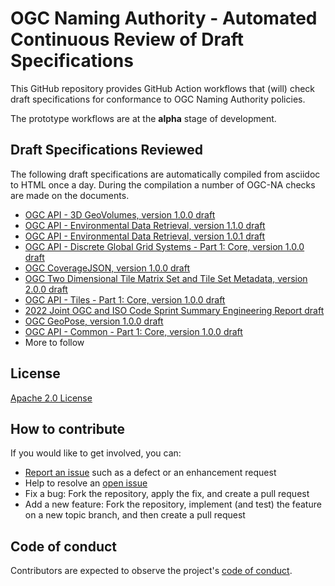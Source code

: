 # OGC Naming Authority - Automated Continuous Review of Draft Specifications

This GitHub repository provides GitHub Action workflows that (will) check draft specifications for conformance to OGC Naming Authority policies.

The prototype workflows are at the **alpha** stage of development.

## Draft Specifications Reviewed

The following draft specifications are automatically compiled from asciidoc to HTML once a day. During the compilation a number of OGC-NA checks are made on the documents.

* [OGC API - 3D GeoVolumes, version 1.0.0 draft](https://opengeospatial.github.io/ogcna-auto-review/22-029.html)
* [OGC API - Environmental Data Retrieval, version 1.1.0 draft](https://opengeospatial.github.io/ogcna-auto-review/19-086r6.html)
* [OGC API - Environmental Data Retrieval, version 1.0.1 draft](https://opengeospatial.github.io/ogcna-auto-review/19-086r5.html)
* [OGC API - Discrete Global Grid Systems - Part 1: Core, version 1.0.0 draft](https://opengeospatial.github.io/ogcna-auto-review/21-038.html)
* [OGC CoverageJSON, version 1.0.0 draft](https://opengeospatial.github.io/ogcna-auto-review/21-069.html)
* [OGC Two Dimensional Tile Matrix Set and Tile Set Metadata, version 2.0.0 draft](https://opengeospatial.github.io/ogcna-auto-review/17-083r4.html)
* [OGC API - Tiles - Part 1: Core, version 1.0.0 draft](https://opengeospatial.github.io/ogcna-auto-review/20-057.html)
* [2022 Joint OGC and ISO Code Sprint Summary Engineering Report draft](https://opengeospatial.github.io/ogcna-auto-review/22-043r1.html)
* [OGC GeoPose, version 1.0.0 draft](https://opengeospatial.github.io/ogcna-auto-review/21-056r10.html)
* [OGC API - Common - Part 1: Core, version 1.0.0 draft](https://opengeospatial.github.io/ogcna-auto-review/19-072.html)
* More to follow


## License

[Apache 2.0 License](LICENSE.txt)

## How to contribute

If you would like to get involved, you can:

* [Report an issue](https://github.com/opengeospatial/ogcna-auto-review/issues) such as a defect or an enhancement request
* Help to resolve an [open issue](https://github.com/opengeospatial/ogcna-auto-review/issues?q=is%3Aopen)
* Fix a bug: Fork the repository, apply the fix, and create a pull request
* Add a new feature: Fork the repository, implement (and test) the feature on a new topic
branch, and then create a pull request

## Code of conduct

Contributors are expected to observe the project's [code of conduct](CODE_OF_CONDUCT.md).
